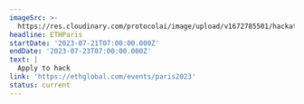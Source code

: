 ```yaml
---
imageSrc: >-
  https://res.cloudinary.com/protocolai/image/upload/v1672785501/hackathons/ethparis_xsnor2.png
headline: ETHParis
startDate: '2023-07-21T07:00:00.000Z'
endDate: '2023-07-23T07:00:00.000Z'
text: |
  Apply to hack
link: 'https://ethglobal.com/events/paris2023'
status: current
---
```


